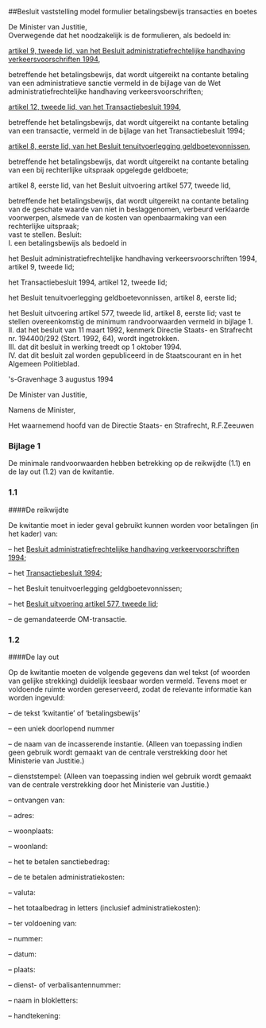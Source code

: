 <meta http-equiv='Content-Type' content='text/html; charset=utf-8' />

##Besluit vaststelling model formulier betalingsbewijs transacties en boetes

De Minister van Justitie,  
Overwegende dat het noodzakelijk is de formulieren, als bedoeld in:

[artikel 9, tweede lid, van het Besluit administratiefrechtelijke handhaving verkeersvoorschriften 1994](../../../../../../../../../../AMvB/besluit/administratiefrechtelijke/handhaving/verkeersvoorschriften/1994/BWBR0006847/README.md), 

betreffende het betalingsbewijs, dat wordt uitgereikt na contante betaling van een administratieve sanctie vermeld in de bijlage van de Wet administratiefrechtelijke handhaving verkeersvoorschriften;    

[artikel 12, tweede lid, van het Transactiebesluit 1994](../../../../../../../../../../AMvB/transactiebesluit/1994/BWBR0006664/README.md), 

betreffende het betalingsbewijs, dat wordt uitgereikt na contante betaling van een transactie, vermeld in de bijlage van het Transactiebesluit 1994;    

[artikel 8, eerste lid, van het Besluit tenuitvoerlegging geldboetevonnissen](../../../../../../../../../../AMvB/besluit/tenuitvoerlegging/geldboeten/BWBR0006717/README.md), 

betreffende het betalingsbewijs, dat wordt uitgereikt na contante betaling van een bij rechterlijke uitspraak opgelegde geldboete;    

artikel 8, eerste lid, van het Besluit uitvoering artikel 577, tweede lid, 

betreffende het betalingsbewijs, dat wordt uitgereikt na contante betaling van de geschate waarde van niet in beslaggenomen, verbeurd verklaarde voorwerpen, alsmede van de kosten van openbaarmaking van een rechterlijke uitspraak;     
vast te stellen.
Besluit:      
I.  een betalingsbewijs als bedoeld in 

het Besluit administratiefrechtelijke handhaving verkeersvoorschriften 1994, artikel 9, tweede lid;  

het Transactiebesluit 1994, artikel 12, tweede lid;  

het Besluit tenuitvoerlegging geldboetevonnissen, artikel 8, eerste lid;  

het Besluit uitvoering artikel 577, tweede lid, artikel 8, eerste lid; vast te stellen overeenkomstig de minimum randvoorwaarden vermeld in bijlage 1.     
II.  dat het besluit van 11 maart 1992, kenmerk Directie Staats- en Strafrecht nr. 194400/292 (Stcrt. 1992, 64), wordt ingetrokken.   
III.  dat dit besluit in werking treedt op 1 oktober 1994.   
IV.  dat dit besluit zal worden gepubliceerd in de Staatscourant en in het Algemeen Politieblad.      

's-Gravenhage 
3 augustus 1994    

De 
Minister van Justitie, 

Namens de Minister, 

Het 
waarnemend hoofd van de Directie Staats- en Strafrecht, 
R.F.Zeeuwen   

### Bijlage  1  

De minimale randvoorwaarden hebben betrekking op de reikwijdte (1.1) en de lay out (1.2) van de kwitantie. 

### 1.1  

####De reikwijdte

De kwitantie moet in ieder geval gebruikt kunnen worden voor betalingen (in het kader) van: 

– het [Besluit administratiefrechtelijke handhaving verkeervoorschriften 1994](../../../../../../../../../../AMvB/besluit/administratiefrechtelijke/handhaving/verkeersvoorschriften/1994/BWBR0006847/README.md);  

– het [Transactiebesluit 1994](../../../../../../../../../../AMvB/transactiebesluit/1994/BWBR0006664/README.md);  

– het Besluit tenuitvoerlegging geldgboetevonnissen;  

– het [Besluit uitvoering artikel 577, tweede lid](../../../../../../../../../../AMvB/besluit/uitvoering/artikel/577/tweede/lid/(wetboek/van/strafvordering)/BWBR0006714/README.md);  

– de gemandateerde OM-transactie.    

### 1.2  

####De lay out

Op de kwitantie moeten de volgende gegevens dan wel tekst (of woorden van gelijke strekking) duidelijk leesbaar worden vermeld. Tevens moet er voldoende ruimte worden gereserveerd, zodat de relevante informatie kan worden ingevuld: 

– de tekst ‘kwitantie’ of ‘betalingsbewijs’  

– een uniek doorlopend nummer  

– de naam van de incasserende instantie. (Alleen van toepassing indien geen gebruik wordt gemaakt van de centrale verstrekking door het Ministerie van Justitie.)  

– dienststempel: (Alleen van toepassing indien wel gebruik wordt gemaakt van de centrale verstrekking door het Ministerie van Justitie.)  

– ontvangen van:  

– adres:  

– woonplaats:  

– woonland:  

– het te betalen sanctiebedrag:  

– de te betalen administratiekosten:  

– valuta:  

– het totaalbedrag in letters (inclusief administratiekosten):  

– ter voldoening van:  

– nummer:  

– datum:  

– plaats:  

– dienst- of verbalisantennummer:  

– naam in blokletters:  

– handtekening:    


